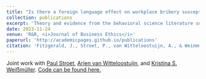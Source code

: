 ```yaml
---
title: "Is there a foreign language effect on workplace bribery susceptibility? Evidence from a randomized controlled vignette experiment"
collection: publications
excerpt: 'Theory and evidence from the behavioral science literature suggest that the widespread and rising use of <i>lingua francas</i> in the workplace may impact the ethical decision-making of individuals who must use foreign languages at work. We test the impact of foreign language usage on individual susceptibility to bribery in workplace settings using a vignette-based randomized controlled trial in a Dutch student sample. Results suggest that there is not even a small foreign language effect on workplace bribery susceptibility. We combine traditional null hypothesis significance testing with equivalence testing methods novel to the business ethics literature that can provide statistically significant evidence of bounded or null relationships between variables. These tests suggest that the foreign language effect on workplace bribery susceptibility is bounded below even small effect sizes. Post hoc analyses provide evidence suggesting fruitful further routes of experimental research into bribery.'
date: 2023-11-24
venue: 'R&R, <i>Journal of Business Ethics</i>'
paperurl: 'http://academicpages.github.io/publications'
citation: 'Fitzgerald, J., Stroet, P., van Witteloostuijn, A., & Weiẞmüller, K. S. (2024). &quot;Is there a foreign language effect on workplace bribery susceptibility? Evidence from a randomized controlled vignette experiment.&quot; Working paper.'
---
```


Joint work with [Paul Stroet]([url](https://paulstroet.netlify.app/)), [Arjen van Witteloostuijn]([url](https://research.vu.nl/en/persons/arjen-van-witteloostuijn)https://research.vu.nl/en/persons/arjen-van-witteloostuijn), and [Kristina S. Weiẞmüller]([url](https://www.ksweissmueller.com/)https://www.ksweissmueller.com/). [Code can be found here.](https://doi.org/10.17605/OSF.IO/Y3NQ7)
